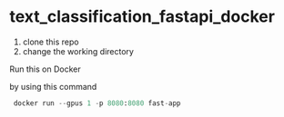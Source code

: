 # text_classification_fastapi_docker

1. clone this repo
2. change the working directory 

Run this on Docker 

by using this command 

```python
 docker run --gpus 1 -p 8080:8080 fast-app 
